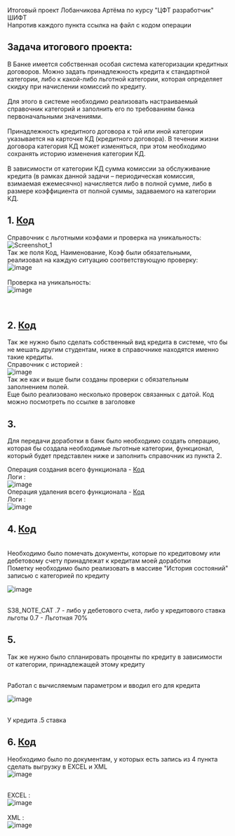 Итоговый проект Лобанчикова Артёма по курсу "ЦФТ разработчик" ШИФТ<br>
Напротив каждого пункта ссылка на файл с кодом операции

## Задача итогового проекта:
В Банке имеется собственная особая система категоризации кредитных договоров. Можно задать принадлежность кредита к стандартной категории, либо к какой-либо льготной категории, которая определяет скидку при начислении комиссий по кредиту.
<br><br>
Для этого в системе необходимо реализовать настраиваемый справочник категорий и заполнить его по требованиям банка первоначальными значениями.
<br><br>
Принадлежность кредитного договора к той или иной категории указывается на карточке КД (кредитного договора). В течении жизни договора категория КД может изменяться, при этом необходимо сохранять историю изменения категории КД.
<br><br>
В зависимости от категории КД сумма комиссии за обслуживание кредита (в рамках данной задачи – периодическая комиссия, взимаемая ежемесячно) начисляется либо в полной сумме, либо в размере коэффициента от полной суммы, задаваемого на категории КД.
<br>



## 1. <a href="https://github.com/phello57/cftdevelop/blob/main/S38_KREDIT_LOAN/NEW_AUTO.plp">Код<a/> 
Справочник с льготными коэфами и проверка на уникальность:<br>
![Screenshot_1](https://user-images.githubusercontent.com/103268341/214564517-2c363cd0-33ad-4d4c-a2e8-8dcc0329a783.png)
<br>
Так же поля Код, Наименование, Коэф были обязательными, реализовал на каждую ситуацию соответствующую проверку:
<br>![image](https://user-images.githubusercontent.com/103268341/214564160-b1c90832-9488-4958-aa62-6cf54c8e3f70.png)
<br><br>
Проверка на уникальность:
<br>![image](https://user-images.githubusercontent.com/103268341/214564877-879c455f-5fb0-4d7a-ab1b-34ab70529cde.png)

<br>

## 2. <a href="https://github.com/phello57/cftdevelop/blob/main/S38_KREDIT_INFO/NEW_AUTO.plp">Код<a/> 
Так же нужно было сделать собственный вид кредита в системе, что бы не мешать другим студентам, ниже в справочнике находятся именно такие кредиты.
<br>Справочник с историей :
<br>![image](https://user-images.githubusercontent.com/103268341/214565714-c971a9e9-614f-4dca-bf5b-199216cef0b4.png)
<br> Так же как и выше были созданы проверки с обязательным заполнением полей. 
<br> Еще было реализовано несколько проверок связанных с датой. Код можно посмотреть по ссылке в заголовке

## 3.
  Для передачи доработки в банк было необходимо создать операцию, которая бы создала необходимые льготные категории, функционал, который будет представлен ниже и заполнить справочник из пункта 2.
  <br>
 
 Операция создания всего функционала -  <a href="https://github.com/phello57/cftdevelop/blob/main/CONV_57/U20221127_S38_01.plp">Код<a/>
  <br>
  Логи :
  <br>
  ![image](https://user-images.githubusercontent.com/103268341/214572145-a40ce493-758e-4b0e-802e-b60a98e62c6e.png)
<br>
Операция удаления всего функционала -  <a href="https://github.com/phello57/cftdevelop/blob/main/CONV_57/U20221228_S38_D.plp">Код<a/>
   <br>
  Логи :
  <br>
![image](https://user-images.githubusercontent.com/103268341/214572209-9e66c0d6-07af-463b-81a0-5acb752ce00b.png)
<br>

  
  
## 4. <a href="https://github.com/phello57/cftdevelop/blob/main/MAIN_DOCUM/S38_MARKING_L.plp">Код<a/> 
<br>
Необходимо было помечать документы, которые по кредитовому или дебетовому счету принадлежат к кредитам моей доработки
<br>
Пометку необходимо было реализовать в массиве "История состояний" записью с категорией по кредиту
<br>
  
![image](https://user-images.githubusercontent.com/103268341/214574190-85245b42-a9bd-496c-9960-73bc05254883.png)

<br>
S38_NOTE_CAT .7 - либо у дебетового счета, либо у кредитового ставка льготы 0.7 - Льготная 70%
<br>

## 5.
Так же нужно было спланировать проценты по кредиту в зависимости от категории, принадлежащей этому кредиту
  
<br>
Работал с вычисляемым параметром и вводил его для кредита
<br>

![image](https://user-images.githubusercontent.com/103268341/214580653-32052534-1d3b-4fa7-b28d-e1eed8381fe3.png)

<br>
У кредита .5 ставка

<br>
  
## 6. <a href="https://github.com/phello57/cftdevelop/blob/main/MAIN_DOCUM/S38_EXPORT_L_2.plp">Код<a/>
Необходимо было по документам, у которых есть запись из 4 пункта сделать выгрузку в EXCEL и XML
<br>
![image](https://user-images.githubusercontent.com/103268341/214581797-ba63d304-4e06-431f-9b0d-9625ca3733d4.png)

<br>EXCEL :
<br>
![image](https://user-images.githubusercontent.com/103268341/214582401-89c60d88-fc9d-4289-887d-41b8f488459a.png)
<br>
<br>XML :
<br>
![image](https://user-images.githubusercontent.com/103268341/214582689-450af7e8-6cfc-42c3-9a23-40e4b539e7af.png)
<br>
  
<br>
